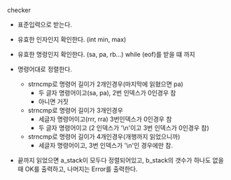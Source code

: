 checker
- 표준입력으로 받는다. 
- 유효한 인자인지 확인한다. (int min, max)
- 유효한 명령인지 확인한다. (sa, pa, rb...)
while (eof)를 받을 떄 까지
- 명령어대로 정렬한다. 
	- strncmp로 명령어 길이가 2개인경우(마지막에 읽혔으면 pa)
		- 두 글자 명령어이고(sa, pa), 2번 인덱스가 0인경우 참
		- 아니면 거짓
	- strncmp로 명령어 길이가 3개인경우
		- 세글자 명령어이고(rrr, rra) 3번인덱스가 0인경우 참
		- 두 글자 명령어이고 (2 인덱스가 '\n'이고 3번 인덱스가 0인경우 참)
	- strncmp로 명령어 길이가 4개인경우(개행까지 읽었으니까)
		- 세글자 명령어이고, 3번 인덱스가 '\n'인 경우에만 참.

- 끝까지 읽었으면
a_stack이 모두다 정렬되어있고, b_stack의 갯수가 하나도 없을 때
OK를 출력하고, 나머지는 Error를 출력한다.
